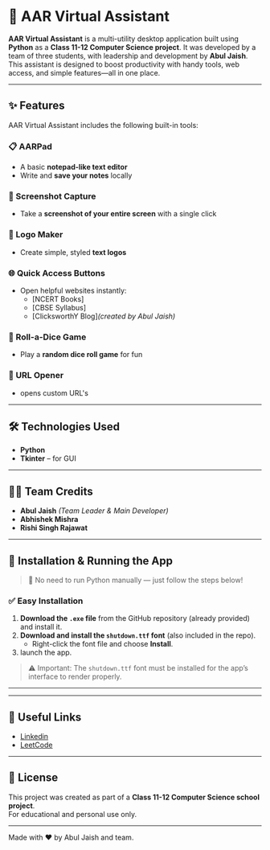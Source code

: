 # 🧠 AAR Virtual Assistant

**AAR Virtual Assistant** is a multi-utility desktop application built using **Python** as a **Class 11-12 Computer Science project**. It was developed by a team of three students, with leadership and development by **Abul Jaish**. This assistant is designed to boost productivity with handy tools, web access, and simple features—all in one place.

---

## ✨ Features

AAR Virtual Assistant includes the following built-in tools:

### 📋 AARPad
- A basic **notepad-like text editor**
- Write and **save your notes** locally

### 📸 Screenshot Capture
- Take a **screenshot of your entire screen** with a single click

### 🎨 Logo Maker
- Create simple, styled **text logos**

### 🌐 Quick Access Buttons
- Open helpful websites instantly:
  - [NCERT Books]
  - [CBSE Syllabus]
  - [ClicksworthY Blog]*(created by Abul Jaish)*

### 🎲 Roll-a-Dice Game
- Play a **random dice roll game** for fun

### 🎲 URL Opener
- opens custom URL's

---

## 🛠️ Technologies Used

- **Python**
- **Tkinter** – for GUI

---

## 👨‍💻 Team Credits

- **Abul Jaish** *(Team Leader & Main Developer)*
- **Abhishek Mishra**
- **Rishi Singh Rajawat**

---

## 📁 Installation & Running the App

> 🔹 No need to run Python manually — just follow the steps below!

### ✅ Easy Installation

1. **Download the `.exe` file** from the GitHub repository (already provided) and install it.
2. **Download and install the `shutdown.ttf` font** (also included in the repo).
   - Right-click the font file and choose **Install**.
3.  launch the app.

> ⚠️ Important: The `shutdown.ttf` font must be installed for the app’s interface to render properly.

---

---

## 🔗 Useful Links

-  [Linkedin](https://www.linkedin.com/in/abul-jaish-a57934286/)
-  [LeetCode](leetcode.com/abuljaish)


---

## 📜 License

This project was created as part of a **Class 11-12 Computer Science school project**.  
For educational and personal use only.

---

Made with ❤️ by Abul Jaish and team.
